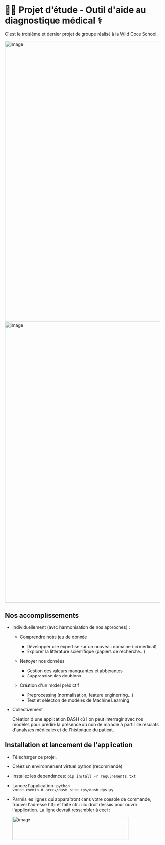 # 🧑‍🎓 Projet d'étude - Outil d'aide au diagnostique médical ⚕️

C'est le troisième et dernier projet de groupe réalisé à la Wild Code School.

<img width="1917" height="915" alt="image" src="https://github.com/user-attachments/assets/882def41-faff-4296-9018-f543cf6b0e0e" />

<img width="1917" height="914" alt="image" src="https://github.com/user-attachments/assets/54cd4a57-0c81-4dac-814b-959d9f0a476d" />


## Nos accomplissements

  + Individuellement (avec harmonisation de nos approches) :
    
    - Comprendre notre jeu de donnée
      *  Développer une expertise sur un nouveau domaine (ici médical)
      *  Explorer la littérature scientifique (papiers de recherche...)
        
    - Nettoyer nos données
      * Gestion des valeurs manquantes et abbérantes
      * Suppression des doublons
     
    - Création d'un model prédictif
      * Preprocessing (normalisation, feature enginerring...)
      * Test et sélection de modèles de Machine Learning
        
  + Collectivement
    
    Création d'une application DASH où l'on peut interragir avec nos modèles pour prédire la présence où non de maladie à partir de résulats d'analyses médicales et de l'historique du patient.

## Installation et lancement de l'application

  * Télécharger ce projet.
  * Créez un environnement virtuel python (recommandé)
  * Installez les dependances: ```pip install -r requirements.txt```
  * Lancez l'application : ```python votre_chemin_d_acces/dash_site_dps/dash_dps.py```
  * Parmis les lignes qui apparaîtront dans votre console de commande, trouver l'adresse http et faite ctr+clic droit dessus pour ouvrir l'application. La ligne devrait ressembler à ceci :

     <img width="377" height="76" alt="image" src="https://github.com/user-attachments/assets/e08d460a-e2aa-467f-bebc-649572fecc92" />
